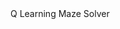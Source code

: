 <script src="{{ site.baseurl }}/TemplateData/UnityProgress.js"></script>  
<script src="{{ site.baseurl }}/Build/UnityLoader.js"></script>
<script>
  var gameInstance = UnityLoader.instantiate("gameContainer", "{{ site.baseurl}}/Build/Build.json",{onProgress: UnityProgress});  
</script>
<div class="webgl-content">
  <div id="gameContainer" style="width: 860px; height: 600px"></div>
  <div>
    <div class="webgl-logo"></div>
    <div class="fullscreen" onclick="gameInstance.SetFullscreen(1)"></div>
    <div class="title">Q Learning Maze Solver</div>
  </div>
</div>

